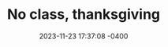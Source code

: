 ---
layout: post
title:  No class, thanksgiving
date:   2023-11-23 17:37:08 -0400
categories: noclass
---